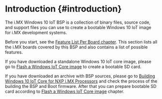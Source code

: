 Introduction {#introduction}
====

The i.MX Windows 10 IoT BSP is a collection of binary files, source code, and support files you can
use to create a bootable Windows 10 IoT image for i.MX development systems.

Before you start, see the [Feature List Per Board chapter](#feature-list). This section lists all the i.MX boards covered by this BSP and also contains a list of possible features.

If you have downloaded a standalone Windows 10 IoT core image, please go to [Flash a Windows IoT Core image](#flash-image) to create a bootable SD card.

If you have downloaded an archive with BSP sources, please go to [Building Windows 10 IoT Core for NXP i.MX Processors](#build-bsp) and check the process of the building the BSP and Boot firmware. After that you can prepare bootable SD card according to [Flash a Windows IoT Core image](#flash-image) chapter.
